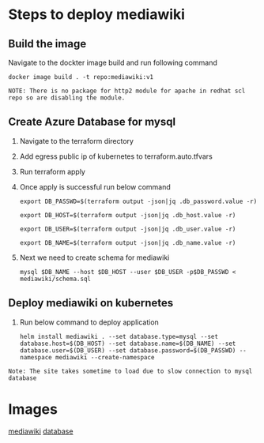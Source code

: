# Steps to deploy mediawiki

## Build the image
Navigate to the dockter image build and run following command
    
    docker image build . -t repo:mediawiki:v1

`NOTE: There is no package for http2 module for apache in redhat scl repo so are disabling the module.`

## Create Azure Database for mysql
1. Navigate to the terraform directory
2. Add egress public ip of kubernetes to terraform.auto.tfvars
3. Run terraform apply
4. Once apply is successful run below command
    
    `export DB_PASSWD=$(terraform output -json|jq .db_password.value -r)`

    `export DB_HOST=$(terraform output -json|jq .db_host.value -r)`

    `export DB_USER=$(terraform output -json|jq .db_user.value -r)`

    `export DB_NAME=$(terraform output -json|jq .db_name.value -r)`
5. Next we need to create schema for mediawiki

    `mysql $DB_NAME --host $DB_HOST --user $DB_USER -p$DB_PASSWD < mediawiki/schema.sql`

## Deploy mediawiki on kubernetes
1. Run below command to deploy application
    
    `helm install mediawiki . --set database.type=mysql --set database.host=$(DB_HOST) --set database.name=$(DB_NAME) --set database.user=$(DB_USER) --set database.password=$(DB_PASSWD) --namespace mediawiki --create-namespace`

`Note: The site takes sometime to load due to slow connection to mysql database`

# Images
[mediawiki](/images/image1.png)
[database](/images/image2.png)
